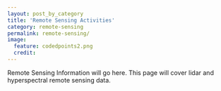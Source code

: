 ```yaml
---
layout: post_by_category
title: 'Remote Sensing Activities'
category: remote-sensing
permalink: remote-sensing/
image:
  feature: codedpoints2.png
  credit: 
---
```


Remote Sensing Information will go here. This page will cover lidar and hyperspectral remote sensing data. 